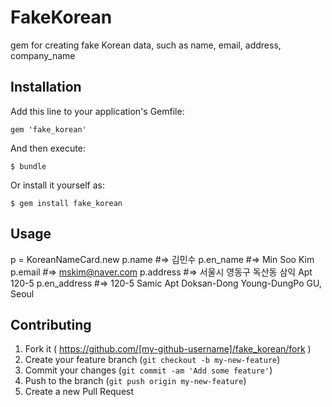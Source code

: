 # FakeKorean

gem for creating fake Korean data, such as name, email, address, company_name

## Installation

Add this line to your application's Gemfile:

    gem 'fake_korean'

And then execute:

    $ bundle

Or install it yourself as:

    $ gem install fake_korean

## Usage
 p            = KoreanNameCard.new
 p.name       #=> 김민수
 p.en_name    #=> Min Soo Kim
 p.email      #=> mskim@naver.com
 p.address    #=> 서울시 영동구 독산동 삼익 Apt 120-5
 p.en_address #=> 120-5 Samic Apt Doksan-Dong Young-DungPo GU, Seoul


## Contributing

1. Fork it ( https://github.com/[my-github-username]/fake_korean/fork )
2. Create your feature branch (`git checkout -b my-new-feature`)
3. Commit your changes (`git commit -am 'Add some feature'`)
4. Push to the branch (`git push origin my-new-feature`)
5. Create a new Pull Request
